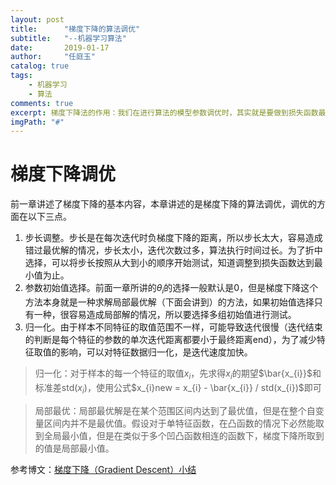 ```yaml
---
layout: post
title:      "梯度下降的算法调优"
subtitle:   "--机器学习算法"
date:       2019-01-17
author:     "任庭玉"
catalog: true
tags:
    - 机器学习
    - 算法
comments: true
excerpt: 梯度下降法的作用：我们在进行算法的模型参数调优时，其实就是要做到损失函数最小化，梯度下降就是要解决损失函数最小化的问题。求解同类问题的方法还有最小二乘法。讲解梯度下降法需要了解以下概念...
imgPath: "#"
---
```


# 梯度下降调优

前一章讲述了梯度下降的基本内容，本章讲述的是梯度下降的算法调优，调优的方面在以下三点。

 1. 步长调整。步长是在每次迭代时负梯度下降的距离，所以步长太大，容易造成错过最优解的情况，步长太小，迭代次数过多，算法执行时间过长。为了折中选择，可以将步长按照从大到小的顺序开始测试，知道调整到损失函数达到最小值为止。
 2. 参数初始值选择。前面一章所讲的$\theta_{i}$的选择一般默认是0，但是梯度下降这个方法本身就是一种求解局部最优解（下面会讲到）的方法，如果初始值选择只有一种，很容易造成局部解的情况，所以要选择多组初始值进行测试。
 3. 归一化。由于样本不同特征的取值范围不一样，可能导致迭代很慢（迭代结束的判断是每个特征的参数的单次迭代距离都要小于最终距离end），为了减少特征取值的影响，可以对特征数据归一化，是迭代速度加快。

> 归一化：对于样本的每一个特征的取值$x_{i}$，先求得$x_{i}$的期望$\bar{x_{i}}$和标准差std($x_{i}$)，使用公式$x_{i}new = x_{i} - \bar{x_{i}} / std(x_{i})$即可

> 局部最优：局部最优解是在某个范围区间内达到了最优值，但是在整个自变量区间内并不是最优值。假设对于单特征函数，在凸函数的情况下必然能取到全局最小值，但是在类似于多个凹凸函数相连的函数下，梯度下降所取到的值是局部最小值。

参考博文：[梯度下降（Gradient Descent）小结][1]


[1]: https://www.cnblogs.com/pinard/p/5970503.html